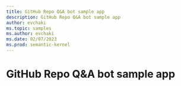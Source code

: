 ```yaml
---
title: GitHub Repo Q&A bot sample app
description: GitHub Repo Q&A bot sample app
author: evchaki
ms.topic: samples
ms.author: evchaki
ms.date: 02/07/2023
ms.prod: semantic-kernel
---
```

# GitHub Repo Q&A bot sample app

